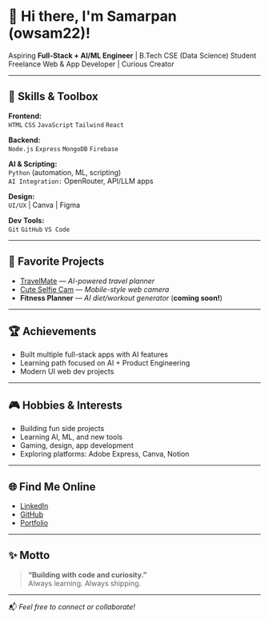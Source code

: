 # 👋 Hi there, I'm Samarpan (owsam22)!

Aspiring **Full-Stack + AI/ML Engineer** | B.Tech CSE (Data Science) Student  
Freelance Web & App Developer | Curious Creator

---

## 🚀 Skills & Toolbox

**Frontend:**  
`HTML` `CSS` `JavaScript` `Tailwind` `React`

**Backend:**  
`Node.js` `Express` `MongoDB` `Firebase`

**AI & Scripting:**  
`Python` (automation, ML, scripting)  
`AI Integration:` OpenRouter, API/LLM apps

**Design:**  
`UI/UX` | Canva | Figma

**Dev Tools:**  
`Git` `GitHub` `VS Code`

---

## 🌟 Favorite Projects

- [TravelMate](https://github.com/owsam22/travelmate) — *AI-powered travel planner*
- [Cute Selfie Cam](https://github.com/owsam22/cutiecam) — *Mobile-style web camera*
- **Fitness Planner** — *AI diet/workout generator* (**coming soon!**)

---

## 🏆 Achievements

- Built multiple full-stack apps with AI features
- Learning path focused on AI + Product Engineering
- Modern UI web dev projects

---

## 🎮 Hobbies & Interests

- Building fun side projects
- Learning AI, ML, and new tools
- Gaming, design, app development
- Exploring platforms: Adobe Express, Canva, Notion

---

## 🌐 Find Me Online

- [LinkedIn](https://linkedin.com/in/samarpan22)
- [GitHub](https://github.com/owsam22)
- [Portfolio](https://owsam22.github.io/portfolio)

---

## ✨ Motto

> **“Building with code and curiosity.”**  
> Always learning. Always shipping.

---

📬 *Feel free to connect or collaborate!*
